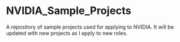 # NVIDIA_Sample_Projects
A repository of sample projects used for applying to NVIDIA. It will be updated with new projects as I apply to new roles.
